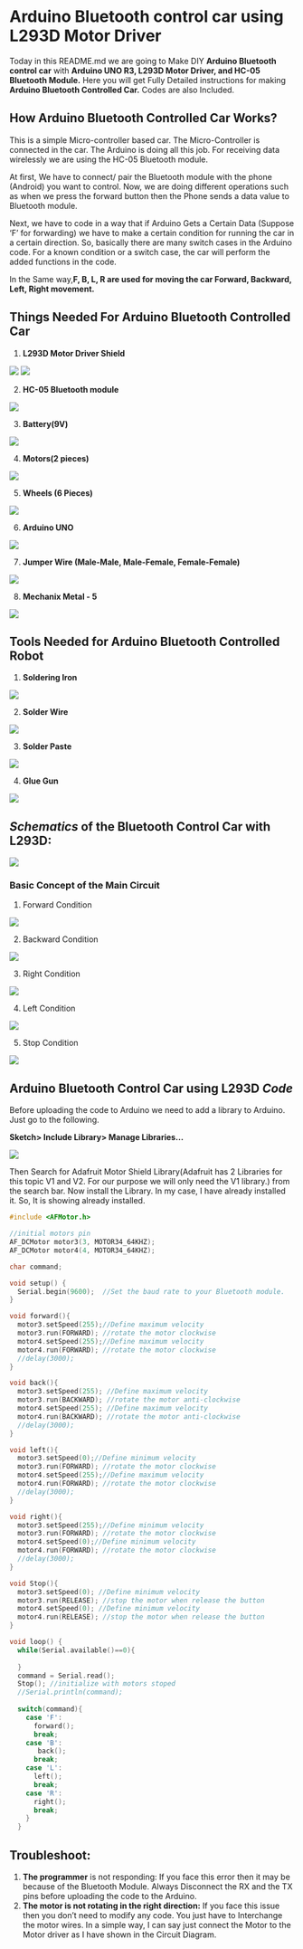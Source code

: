 # **Arduino Bluetooth control car using L293D Motor Driver**
Today in this README.md we are going to Make DIY **Arduino Bluetooth control car** with **Arduino UNO R3, L293D Motor Driver, and HC-05 Bluetooth Module.** Here you will get Fully Detailed instructions for making **Arduino Bluetooth Controlled Car.** Codes are also Included.

## **How Arduino Bluetooth Controlled Car Works?**
This is a simple Micro-controller based car. The Micro-Controller is connected in the car. The Arduino is doing all this job. For receiving data wirelessly we are using the HC-05 Bluetooth module.

At first, We have to connect/ pair the Bluetooth module with the phone (Android) you want to control. Now, we are doing different operations such as when we press the forward button then the Phone sends a data value to Bluetooth module.

Next, we have to code in a way that if Arduino Gets a Certain Data (Suppose ‘F’ for forwarding) we have to make a certain condition for running the car in a certain direction. So, basically there are many switch cases in the Arduino code. For a known condition or a switch case, the car will perform the added functions in the code.

In the Same way,**F, B, L, R are used for moving the car Forward, Backward, Left, Right movement.**

## **Things Needed For Arduino Bluetooth Controlled Car**
1. **L293D Motor Driver Shield**

<img src = "https://github.com/DhruvJain666/Arduino-Bluetooth-control-car/blob/main/assets/Images/L293D%20Motor%20Driver%20Shield.jpeg" >

<img src = "https://github.com/DhruvJain666/Arduino-Bluetooth-control-car/blob/main/assets/Images/motor-shield-pinout.png" >

2. **HC-05 Bluetooth module**

<img src = "https://raw.githubusercontent.com/DhruvJain666/Arduino-Bluetooth-control-car/main/assets/Images/HC-05%20Bluetooth%20module.webp" >

3. **Battery(9V)**

<img src = "https://github.com/DhruvJain666/Arduino-Bluetooth-control-car/blob/main/assets/Images/Battery(9V).jpg" >

4. **Motors(2 pieces)**

<img src = "https://github.com/DhruvJain666/Arduino-Bluetooth-control-car/blob/main/assets/Images/Motors.jpeg" >

5. **Wheels (6 Pieces)**

<img src = "https://github.com/DhruvJain666/Arduino-Bluetooth-control-car/blob/main/assets/Images/Wheel.jpg" >

6. **Arduino UNO**

<img src = "https://github.com/DhruvJain666/Arduino-Bluetooth-control-car/blob/main/assets/Images/Arduino%20UNO.jpg" >

7. **Jumper Wire (Male-Male, Male-Female, Female-Female)**

<img src = "https://raw.githubusercontent.com/DhruvJain666/Arduino-Bluetooth-control-car/main/assets/Images/Jumper%20Wire.webp" >

8. **Mechanix Metal - 5**

<img src = "https://github.com/DhruvJain666/Arduino-Bluetooth-control-car/blob/main/assets/Images/MECHANICS%205.jpg" >


## **Tools Needed for Arduino Bluetooth Controlled Robot**
1. **Soldering Iron**

<img src = "https://github.com/DhruvJain666/Arduino-Bluetooth-control-car/blob/main/assets/Images/Soldering%20Iron.png" >

2. **Solder Wire**

<img src = "https://github.com/DhruvJain666/Arduino-Bluetooth-control-car/blob/main/assets/Images/Solder%20Wire.jpg" >

3. **Solder Paste**

<img src = "https://github.com/DhruvJain666/Arduino-Bluetooth-control-car/blob/main/assets/Images/Solder%20Paste.jpg" >

4. **Glue Gun**

<img src = "https://github.com/DhruvJain666/Arduino-Bluetooth-control-car/blob/main/assets/Images/Glue%20Gun.jpg" >


## ***Schematics* of the Bluetooth Control Car with L293D:**

<img src = "https://github.com/DhruvJain666/Arduino-Bluetooth-control-car/blob/main/assets/Images/Arduino-Bluetooth-control-car-with-L293D.jpg" >

### **Basic Concept of the Main Circuit**
1. Forward Condition

<img src = "https://github.com/DhruvJain666/Arduino-Bluetooth-control-car/blob/main/assets/Images/Forward%20Condition.png" >

2. Backward Condition

<img src = "https://github.com/DhruvJain666/Arduino-Bluetooth-control-car/blob/main/assets/Images/Backward%20Condition.png" >

3. Right Condition

<img src = "https://github.com/DhruvJain666/Arduino-Bluetooth-control-car/blob/main/assets/Images/Right%20Condition.png" >

4. Left Condition

<img src = "https://github.com/DhruvJain666/Arduino-Bluetooth-control-car/blob/main/assets/Images/Left%20Condition.png" >

5. Stop Condition

<img src = "https://github.com/DhruvJain666/Arduino-Bluetooth-control-car/blob/main/assets/Images/Stop%20Condition.png" >

## **Arduino Bluetooth Control Car using L293D *Code***
Before uploading the code to Arduino we need to add a library to Arduino. Just go to the following.

**Sketch> Include Library> Manage Libraries…**

<img src = "https://github.com/DhruvJain666/Arduino-Bluetooth-control-car/blob/main/assets/Images/Install-Adafruit-Motor-Shield-Library.jpg" >

Then Search for Adafruit Motor Shield Library(Adafruit has 2 Libraries for this topic V1 and V2. For our purpose we will only need the V1 library.) from the search bar. Now install the Library. In my case, I have already installed it. So, It is showing already installed.

```c
#include <AFMotor.h>

//initial motors pin
AF_DCMotor motor3(3, MOTOR34_64KHZ);
AF_DCMotor motor4(4, MOTOR34_64KHZ);

char command;

void setup() {
  Serial.begin(9600);  //Set the baud rate to your Bluetooth module.
}

void forward(){
  motor3.setSpeed(255);//Define maximum velocity
  motor3.run(FORWARD); //rotate the motor clockwise
  motor4.setSpeed(255);//Define maximum velocity
  motor4.run(FORWARD); //rotate the motor clockwise
  //delay(3000);
}

void back(){
  motor3.setSpeed(255); //Define maximum velocity
  motor3.run(BACKWARD); //rotate the motor anti-clockwise
  motor4.setSpeed(255); //Define maximum velocity
  motor4.run(BACKWARD); //rotate the motor anti-clockwise
  //delay(3000);
}

void left(){
  motor3.setSpeed(0);//Define minimum velocity
  motor3.run(FORWARD); //rotate the motor clockwise
  motor4.setSpeed(255);//Define maximum velocity
  motor4.run(FORWARD); //rotate the motor clockwise
  //delay(3000);
}

void right(){
  motor3.setSpeed(255);//Define minimum velocity
  motor3.run(FORWARD); //rotate the motor clockwise
  motor4.setSpeed(0);//Define minimum velocity
  motor4.run(FORWARD); //rotate the motor clockwise
  //delay(3000);
}

void Stop(){
  motor3.setSpeed(0); //Define minimum velocity
  motor3.run(RELEASE); //stop the motor when release the button
  motor4.setSpeed(0); //Define minimum velocity
  motor4.run(RELEASE); //stop the motor when release the button
}

void loop() {
  while(Serial.available()==0){
    
  }
  command = Serial.read();
  Stop(); //initialize with motors stoped
  //Serial.println(command);
  
  switch(command){
    case 'F':
      forward();
      break;
    case 'B':
       back();
      break;
    case 'L':
      left();
      break;
    case 'R':
      right();
      break;
    }
  }
  ```
  ## **Troubleshoot:**
1. **The programmer** is not responding: If you face this error then it may be because of the Bluetooth Module. Always Disconnect the RX and the TX pins before uploading the code to the Arduino.
2. **The motor is not rotating in the right direction:** If you face this issue then you don’t need to modify any code. You just have to Interchange the motor wires. In a simple way, I can say just connect the Motor to the Motor driver as I have shown in the Circuit Diagram.

